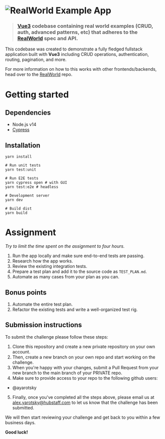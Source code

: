 # ![RealWorld Example App](logo.png)

> ### [Vue3](https://v3.vuejs.org/) codebase containing real world examples (CRUD, auth, advanced patterns, etc) that adheres to the [RealWorld](https://github.com/gothinkster/realworld) spec and API.

This codebase was created to demonstrate a fully fledged fullstack application built with **Vue3** including CRUD operations, authentication, routing, pagination, and more.

For more information on how to this works with other frontends/backends, head over to the [RealWorld](https://github.com/gothinkster/realworld) repo.

# Getting started

## Dependencies

* Node.js v14
* [Cypress](https://www.cypress.io/)

## Installation

```shell script
yarn install

# Run unit tests
yarn test:unit

# Run E2E tests
yarn cypress open # with GUI
yarn test:e2e # headless

# Development server
yarn dev

# Build dist
yarn build
```

# Assignment

_Try to limit the time spent on the assignment to four hours._

1. Run the app locally and make sure end-to-end tests are passing.
2. Research how the app works.
3. Review the existing integration tests.
4. Prepare a test plan and add it to the source code as `TEST_PLAN.md`.
5. Automate as many cases from your plan as you can.

## Bonus points

1. Automate the entire test plan.
2. Refactor the existing tests and write a well-organized test rig.

## Submission instructions

To submit the challenge please follow these steps:
1. Clone this repository and create a new private repository on your own account.
2. Then, create a new branch on your own repo and start working on the challenge.
3. When you're happy with your changes, submit a Pull Request from your new branch to the main branch of your PRIVATE repo.
4. Make sure to provide access to your repo to the following github users:
- @ayarotsky
5. Finally, once you've completed all the steps above, please email us at alex.yarotsky@hubstaff.com to let us know that the challenge has been submitted.

We will then start reviewing your challenge and get back to you within a few business days.

**Good luck!**
